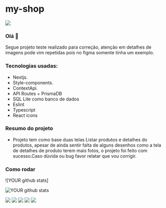 # my-shop


<img src="https://github.com/pr2tik1/pr2tik1/blob/master/IMAGE-NAME">

### Olá 👋
Segue projeto teste realizado para correção, atenção em detalhes de imagens pode vim repetidas pois no figma somente tinha um exemplo.

### Tecnologias usadas:

- Nextjs.
- Style-components.
- ContextApi.
- API Routes + PrismaDB
- SQL Lite como banco de dados
- Eslint
- Typescript
- React icons 

### Resumo do projeto

 - Projeto tem como base duas telas Listar produtos e detalhes do produtos, apesar de ainda sentir falta de alguns desenhos como a tela de detalhes de produto terem mais fotos, o projeto foi feito com sucesso.Caso dúvida ou bug favor relatar que vou corrigir.


### Como rodar

![YOUR github stats]

![YOUR github stats](https://github-readme-stats.vercel.app/api?username=USERNAME)

[<img src="https://img.shields.io/badge/twitter-%231DA1F2.svg?&style=for-the-badge&logo=twitter&logoColor=white" />](https://twitter.com/USERNAME) [<img src="https://img.shields.io/badge/medium-%2312100E.svg?&style=for-the-badge&logo=medium&logoColor=white" />](https://medium.com/USERNAME)  [<img src="https://img.shields.io/badge/linkedin-%230077B5.svg?&style=for-the-badge&logo=linkedin&logoColor=white" />](https://www.linkedin.com/in/USERNAME/) [<img src = "https://img.shields.io/badge/instagram-%23E4405F.svg?&style=for-the-badge&logo=instagram&logoColor=white">](https://www.instagram.com/USERNAME/) [<img src = "https://img.shields.io/badge/facebook-%231877F2.svg?&style=for-the-badge&logo=facebook&logoColor=white">](https://www.facebook.com/USERNAME)
